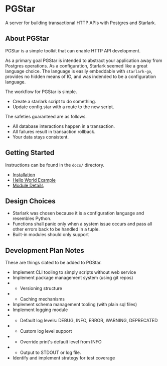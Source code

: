 # PGStar
A server for building transactional HTTP APIs with Postgres and Starlark.

## About PGStar
PGStar is a simple toolkit that can enable HTTP API development.

As a primary goal PGStar is intended to abstract your application away from Postgres operations.
As a configuration, Starlark seemed like a great language choice.
The language is easily embeddable with `starlark-go`, provides no hidden means of IO, and was indended to be a configuration language.

The workflow for PGStar is simple.
- Create a starlark script to do something.
- Update config.star with a route to the new script.

The safeties guaranteed are as follows.
- All database interactions happen in a transaction.
- All failures result in transaction rollback.
- Your data stays consistent.

## Getting Started
Instructions can be found in the `docs/` directory.
- [Installation](docs/Installation.md)
- [Hello World Example](docs/HelloWorld.md)
- [Module Details](docs/Modules.md)

## Design Choices
- Starlark was chosen because it is a configuration language and resembles Python.
- Functions shall panic only when a system issue occurs and pass all other errors back to be handled in a tuple.
- Built-in modules should only support

## Development Plan Notes
These are things slated to be added to PGStar.

- Implement CLI tooling to simply scripts without web service
- Implement package management system (using git repos)
- - Versioning structure
- - Caching mechanisms
- Implement schema management tooling (with plain sql files)
- Implement logging module
- - Default log levels: DEBUG, INFO, ERROR, WARNING, DEPRECATED
- - Custom log level support
- - Override print's default level from INFO
- - Output to STDOUT or log file.
- Identify and implement strategy for test coverage
